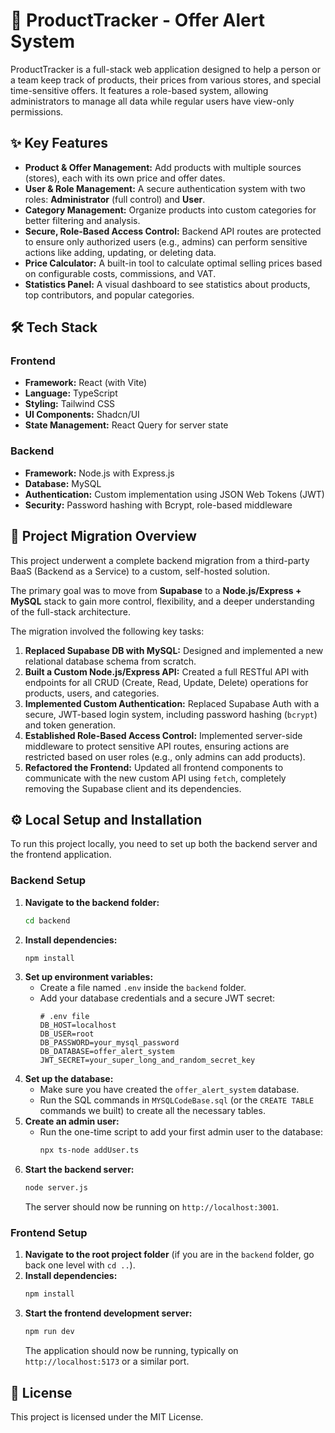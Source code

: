 # 🚀 ProductTracker - Offer Alert System

ProductTracker is a full-stack web application designed to help a person or a team keep track of products, their prices from various stores, and special time-sensitive offers. It features a role-based system, allowing administrators to manage all data while regular users have view-only permissions.



## ✨ Key Features

* **Product & Offer Management:** Add products with multiple sources (stores), each with its own price and offer dates.
* **User & Role Management:** A secure authentication system with two roles: **Administrator** (full control) and **User**.
* **Category Management:** Organize products into custom categories for better filtering and analysis.
* **Secure, Role-Based Access Control:** Backend API routes are protected to ensure only authorized users (e.g., admins) can perform sensitive actions like adding, updating, or deleting data.
* **Price Calculator:** A built-in tool to calculate optimal selling prices based on configurable costs, commissions, and VAT.
* **Statistics Panel:** A visual dashboard to see statistics about products, top contributors, and popular categories.

## 🛠️ Tech Stack

### Frontend
* **Framework:** React (with Vite)
* **Language:** TypeScript
* **Styling:** Tailwind CSS
* **UI Components:** Shadcn/UI
* **State Management:** React Query for server state

### Backend
* **Framework:** Node.js with Express.js
* **Database:** MySQL
* **Authentication:** Custom implementation using JSON Web Tokens (JWT)
* **Security:** Password hashing with Bcrypt, role-based middleware

## 🔄 Project Migration Overview

This project underwent a complete backend migration from a third-party BaaS (Backend as a Service) to a custom, self-hosted solution.

The primary goal was to move from **Supabase** to a **Node.js/Express + MySQL** stack to gain more control, flexibility, and a deeper understanding of the full-stack architecture.

The migration involved the following key tasks:
1.  **Replaced Supabase DB with MySQL:** Designed and implemented a new relational database schema from scratch.
2.  **Built a Custom Node.js/Express API:** Created a full RESTful API with endpoints for all CRUD (Create, Read, Update, Delete) operations for products, users, and categories.
3.  **Implemented Custom Authentication:** Replaced Supabase Auth with a secure, JWT-based login system, including password hashing (`bcrypt`) and token generation.
4.  **Established Role-Based Access Control:** Implemented server-side middleware to protect sensitive API routes, ensuring actions are restricted based on user roles (e.g., only admins can add products).
5.  **Refactored the Frontend:** Updated all frontend components to communicate with the new custom API using `fetch`, completely removing the Supabase client and its dependencies.

## ⚙️ Local Setup and Installation

To run this project locally, you need to set up both the backend server and the frontend application.

### Backend Setup

1.  **Navigate to the backend folder:**
    ```bash
    cd backend
    ```
2.  **Install dependencies:**
    ```bash
    npm install
    ```
3.  **Set up environment variables:**
    * Create a file named `.env` inside the `backend` folder.
    * Add your database credentials and a secure JWT secret:
        ```
        # .env file
        DB_HOST=localhost
        DB_USER=root
        DB_PASSWORD=your_mysql_password
        DB_DATABASE=offer_alert_system
        JWT_SECRET=your_super_long_and_random_secret_key
        ```
4.  **Set up the database:**
    * Make sure you have created the `offer_alert_system` database.
    * Run the SQL commands in `MYSQLCodeBase.sql` (or the `CREATE TABLE` commands we built) to create all the necessary tables.
5.  **Create an admin user:**
    * Run the one-time script to add your first admin user to the database:
        ```bash
        npx ts-node addUser.ts
        ```
6.  **Start the backend server:**
    ```bash
    node server.js
    ```
    The server should now be running on `http://localhost:3001`.

### Frontend Setup

1.  **Navigate to the root project folder** (if you are in the `backend` folder, go back one level with `cd ..`).
2.  **Install dependencies:**
    ```bash
    npm install
    ```
3.  **Start the frontend development server:**
    ```bash
    npm run dev
    ```
    The application should now be running, typically on `http://localhost:5173` or a similar port.

## 📄 License

This project is licensed under the MIT License.
